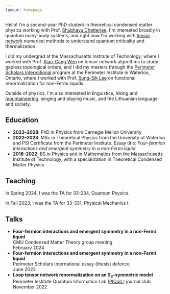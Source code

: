 ```yaml
---
layout: homepage
---
```


Hello!  I'm a second-year PhD student in theoretical condensed matter physics working with Prof. [Shubhayu Chatterjee](https://scholar.google.com/citations?user=wovjAPsAAAAJ&hl=en).  I'm interested broadly in quantum many-body systems, and right now I'm working with [tensor network](https://tensornetwork.org/) numerical methods to understand quantum criticality and thermalization.  

I did my undergrad at the Massachusetts Institute of Technology, where I worked with Prof. [Xiao-Gang Wen](https://physics.mit.edu/faculty/xiao-gang-wen/) on tensor network algorithms to study gapless topological orders, and I did my masters through the [Perimeter Scholars International](https://perimeterinstitute.ca/psi-masters-program) program at the Perimeter Institute in Waterloo, Ontario, where I worked with Prof. [Sung-Sik Lee](https://perimeterinstitute.ca/people/sung-sik-lee) on functional renormalization for non-Fermi liquids.  

Outside of physics, I'm also interested in linguistics, hiking and [mountaineering](https://peakbagger.com/climber/climber.aspx?cid=33705), singing and playing music, and the Lithuanian language and society.  


## Education
- **2023–2028**: PhD in Physics from Carnegie Mellon University
- **2022–2023**: MSc in Theoretical Physics from the University of Waterloo and PSI Certificate from the Perimeter Institute.  Essay title: *Four-fermion interactions and emergent symmetry in a non-Fermi liquid*
- **2018–2022**: BS in Physics and in Mathematics from the Massachusetts Institute of Technology, with a specialization in Theoretical Condensed Matter Physics


## Teaching
In Spring 2024, I was the TA for 33-234, Quantum Physics. 

In Fall 2023, I was the TA for 33-331, Physical Mechanics I.

## Talks
- **Four-fermion interactions and emergent symmetry in a non-Fermi liquid**
	<br>
	CMU Condensed Matter Theory group meeting
	<br>
	February 2024
- **Four-fermion interactions and emergent symmetry in a non-Fermi liquid**
	<br>
	Perimeter Scholars International essay (thesis) defence
	<br>
	June 2023
- **Loop tensor network renormalization on an $S_3$-symmetric model**
	<br>
	Perimeter Institute Quantum Information Lab ([PIQuIL](https://perimeterinstitute.ca/perimeter-institute-quantum-intelligence-lab-piquil)) journal club
	<br>
	November 2022

